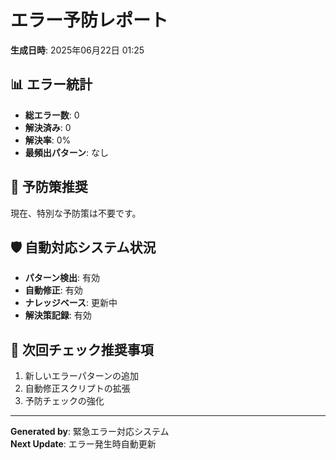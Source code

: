 # エラー予防レポート

**生成日時**: 2025年06月22日 01:25

## 📊 エラー統計

- **総エラー数**: 0
- **解決済み**: 0
- **解決率**: 0%
- **最頻出パターン**: なし

## 🎯 予防策推奨

現在、特別な予防策は不要です。


## 🛡️ 自動対応システム状況

- **パターン検出**: 有効
- **自動修正**: 有効  
- **ナレッジベース**: 更新中
- **解決策記録**: 有効

## 📝 次回チェック推奨事項

1. 新しいエラーパターンの追加
2. 自動修正スクリプトの拡張
3. 予防チェックの強化

---
**Generated by**: 緊急エラー対応システム  
**Next Update**: エラー発生時自動更新
